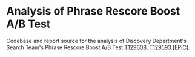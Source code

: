 # Analysis of Phrase Rescore Boost A/B Test
Codebase and report source for the analysis of Discovery Department's Search Team's Phrase Rescore Boost A/B Test [T129608](https://phabricator.wikimedia.org/T129608), [T129593 [EPIC]](https://phabricator.wikimedia.org/T129593).
